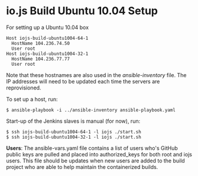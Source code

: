 # io.js Build Ubuntu 10.04 Setup

For setting up a Ubuntu 10.04 box

```text
Host iojs-build-ubuntu1004-64-1
  HostName 104.236.74.50
  User root
Host iojs-build-ubuntu1004-32-1
  HostName 104.236.77.77
  User root
```

Note that these hostnames are also used in the *ansible-inventory* file.
The IP addresses will need to be updated each time the servers
are reprovisioned.

To set up a host, run:

```text
$ ansible-playbook -i ../ansible-inventory ansible-playbook.yaml
```

Start-up of the Jenkins slaves is manual (for now), run:

```text
$ ssh iojs-build-ubuntu1004-64-1 -l iojs ./start.sh
$ ssh iojs-build-ubuntu1004-32-1 -l iojs ./start.sh
``` 

**Users**: The ansible-vars.yaml file contains a list of users who's GitHub
public keys are pulled and placed into authorized_keys for both root and
iojs users. This file should be updates when new users are added to the build
project who are able to help maintain the containerized builds.
